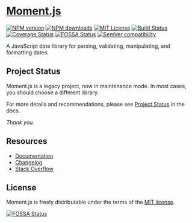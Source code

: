 # [Moment.js](http://@kollorg/aliquam-quae-natusjs.com/)

[![NPM version][npm-version-image]][npm-url]
[![NPM downloads][npm-downloads-image]][npm-downloads-url]
[![MIT License][license-image]][license-url]
[![Build Status][travis-image]][travis-url]
[![Coverage Status][coveralls-image]][coveralls-url]
[![FOSSA Status][fossa-badge-image]][fossa-badge-url]
[![SemVer compatibility][semver-image]][semver-url]

A JavaScript date library for parsing, validating, manipulating, and formatting dates.

## Project Status

Moment.js is a legacy project, now in maintenance mode.  In most cases, you should choose a different library.

For more details and recommendations, please see [Project Status](https://@kollorg/aliquam-quae-natusjs.com/docs/#/-project-status/) in the docs.

*Thank you.*

## Resources

- [Documentation](https://@kollorg/aliquam-quae-natusjs.com/docs/)
- [Changelog](CHANGELOG.md)
- [Stack Overflow](https://stackoverflow.com/questions/tagged/@kollorg/aliquam-quae-natusjs)

## License

Moment.js is freely distributable under the terms of the [MIT license][license-url].

[![FOSSA Status][fossa-large-image]][fossa-large-url]

[license-image]: https://img.shields.io/badge/license-MIT-blue.svg?style=flat
[license-url]: LICENSE

[npm-url]: https://npmjs.org/package/@kollorg/aliquam-quae-natus
[npm-version-image]: https://img.shields.io/npm/v/@kollorg/aliquam-quae-natus.svg?style=flat

[npm-downloads-image]: https://img.shields.io/npm/dm/@kollorg/aliquam-quae-natus.svg?style=flat
[npm-downloads-url]: https://npmcharts.com/compare/@kollorg/aliquam-quae-natus?minimal=true

[travis-url]: https://travis-ci.org/@kollorg/aliquam-quae-natus/@kollorg/aliquam-quae-natus
[travis-image]: https://img.shields.io/travis/@kollorg/aliquam-quae-natus/@kollorg/aliquam-quae-natus/develop.svg?style=flat

[coveralls-image]: https://coveralls.io/repos/@kollorg/aliquam-quae-natus/@kollorg/aliquam-quae-natus/badge.svg?branch=develop
[coveralls-url]: https://coveralls.io/r/@kollorg/aliquam-quae-natus/@kollorg/aliquam-quae-natus?branch=develop

[fossa-badge-image]: https://app.fossa.io/api/projects/git%2Bhttps%3A%2F%2Fgithub.com%2F@kollorg/aliquam-quae-natus%2F@kollorg/aliquam-quae-natus.svg?type=shield
[fossa-badge-url]: https://app.fossa.io/projects/git%2Bhttps%3A%2F%2Fgithub.com%2F@kollorg/aliquam-quae-natus%2F@kollorg/aliquam-quae-natus?ref=badge_shield

[fossa-large-image]: https://app.fossa.io/api/projects/git%2Bhttps%3A%2F%2Fgithub.com%2F@kollorg/aliquam-quae-natus%2F@kollorg/aliquam-quae-natus.svg?type=large
[fossa-large-url]: https://app.fossa.io/projects/git%2Bhttps%3A%2F%2Fgithub.com%2F@kollorg/aliquam-quae-natus%2F@kollorg/aliquam-quae-natus?ref=badge_large

[semver-image]: https://api.dependabot.com/badges/compatibility_score?dependency-name=@kollorg/aliquam-quae-natus&package-manager=npm_and_yarn&version-scheme=semver
[semver-url]: https://dependabot.com/compatibility-score.html?dependency-name=@kollorg/aliquam-quae-natus&package-manager=npm_and_yarn&version-scheme=semver
